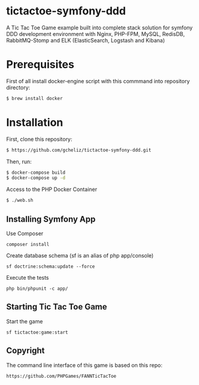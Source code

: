 tictactoe-symfony-ddd
==============

A Tic Tac Toe Game example built into complete stack solution for symfony DDD development environment with Nginx, PHP-FPM, MySQL, RedisDB, RabbitMQ-Stomp and ELK (ElasticSearch, Logstash and Kibana)  

# Prerequisites

First of all install docker-engine script with this commmand into repository directory:

```bash
$ brew install docker
```

# Installation

First, clone this repository:

```bash
$ https://github.com/gcheliz/tictactoe-symfony-ddd.git
```

Then, run:

```bash
$ docker-compose build
$ docker-compose up -d
```

Access to the PHP Docker Container

```bash
$ ./web.sh
```

Installing Symfony App
----------

Use Composer

	composer install

Create database schema (sf is an alias of php app/console)

	sf doctrine:schema:update --force
    
Execute the tests

    php bin/phpunit -c app/
    
Starting Tic Tac Toe Game
----------

Start the game

    sf tictactoe:game:start
    
    
Copyright
-----------

The command line interface of this game is based on this repo:
    
    https://github.com/PHPGames/FANNTicTacToe